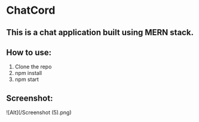 # ChatCord
This is a chat application built using MERN stack.
---

## How to use:
1. Clone the repo
2. npm install
3. npm start

## Screenshot:

![Alt](/Screenshot (5).png)

